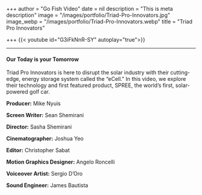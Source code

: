 +++
author = "Go Fish Video"
date = nil
description = "This is meta description"
image = "/images/portfolio/Triad-Pro-Innovators.jpg"
image_webp = "/images/portfolio/Triad-Pro-Innovators.webp"
title = "Triad Pro Innovators"

+++
{{< youtube id="G3iFkNnR-SY" autoplay="true">}}

***

#### Our Today is your Tomorrow

Triad Pro Innovators is here to disrupt the solar industry with their cutting-edge, energy storage system called the “eCell.” In this video, we explore their technology and first featured product, SPREE, the world’s first, solar-powered golf car.

**Producer:** Mike Nyuis

**Screen Writer:** Sean Shemirani

**Director:** Sasha Shemirani

**Cinematographer:** Joshua Yeo

**Editor:** Christopher Sabat

**Motion Graphics Designer:** Angelo Roncelli

**Voiceover Artist:** Sergio D’Oro

**Sound Engineer:** James Bautista
